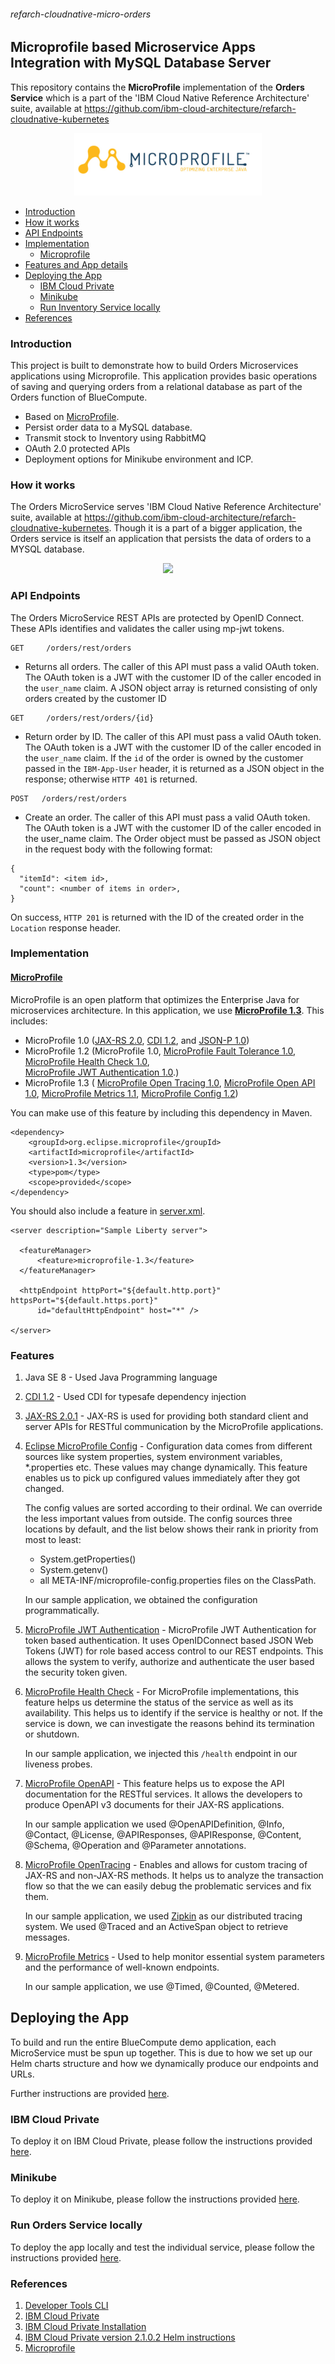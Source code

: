 ###### refarch-cloudnative-micro-orders

## Microprofile based Microservice Apps Integration with MySQL Database Server

This repository contains the **MicroProfile** implementation of the **Orders Service** which is a part of the 
'IBM Cloud Native Reference Architecture' suite, available at https://github.com/ibm-cloud-architecture/refarch-cloudnative-kubernetes

<p align="center">
  <a href="https://microprofile.io/">
    <img src="https://github.com/ibm-cloud-architecture/refarch-cloudnative-wfd/blob/microprofile/static/imgs/microprofile_small.png" width="300" height="100">
  </a>
</p>

* [Introduction](#introduction)
* [How it works](#how-it-works)
* [API Endpoints](#api-endpoints)
* [Implementation](#implementation)
    * [Microprofile](#microprofile)
* [Features and App details](#features)
* [Deploying the App](#deploying-the-app)
    + [IBM Cloud Private](#ibm-cloud-private)
    + [Minikube](#minikube)
    + [Run Inventory Service locally](#run-orders-service-locally)
* [References](#references)

### Introduction

This project is built to demonstrate how to build Orders Microservices applications using Microprofile. 
This application provides basic operations of saving and querying orders from a relational database as part of the Orders function of BlueCompute.

- Based on [MicroProfile](https://microprofile.io/).
- Persist order data to a MySQL database.
- Transmit stock to Inventory using RabbitMQ
- OAuth 2.0 protected APIs
- Deployment options for Minikube environment and ICP.

### How it works

The Orders MicroService serves 'IBM Cloud Native Reference Architecture' suite, available at
https://github.com/ibm-cloud-architecture/refarch-cloudnative-kubernetes. Though it is a part of a bigger application, 
the Orders service is itself an application that persists the data of orders to a MYSQL database.

<p align="center">
    <img src="https://github.com/ibm-cloud-architecture/refarch-cloudnative-kubernetes/blob/microprofile/static/imgs/orders_microservice.png">
</p>

### API Endpoints

The Orders MicroService REST APIs are protected by OpenID Connect. These APIs identifies and validates the caller using mp-jwt tokens.

```
GET     /orders/rest/orders 
```

- Returns all orders. The caller of this API must pass a valid OAuth token. 
The OAuth token is a JWT with the customer ID of the caller encoded in the `user_name` claim. 
A JSON object array is returned consisting of only orders created by the customer ID

```
GET     /orders/rest/orders/{id}  
```

- Return order by ID. The caller of this API must pass a valid OAuth token. 
The OAuth token is a JWT with the customer ID of the caller encoded in the `user_name` claim. 
If the `id` of the order is owned by the customer passed in the `IBM-App-User` header, 
it is returned as a JSON object in the response; otherwise `HTTP 401` is returned.

```
POST   /orders/rest/orders
```

- Create an order. The caller of this API must pass a valid OAuth token. 
The OAuth token is a JWT with the customer ID of the caller encoded in the user_name claim. 
The Order object must be passed as JSON object in the request body with the following format:

```
{
  "itemId": <item id>,
  "count": <number of items in order>,
}
```

On success, `HTTP 201` is returned with the ID of the created order in the `Location` response header.

### Implementation

#### [MicroProfile](https://microprofile.io/)

MicroProfile is an open platform that optimizes the Enterprise Java for microservices architecture. In this application, 
we use [**MicroProfile 1.3**](https://github.com/eclipse/microprofile-bom). This includes:

- MicroProfile 1.0 ([JAX-RS 2.0](https://jcp.org/en/jsr/detail?id=339), [CDI 1.2](https://jcp.org/en/jsr/detail?id=346), 
and [JSON-P 1.0](https://jcp.org/en/jsr/detail?id=353))
- MicroProfile 1.2 (MicroProfile 1.0,
[MicroProfile Fault Tolerance 1.0](https://github.com/eclipse/microprofile-fault-tolerance), 
[MicroProfile Health Check 1.0](https://github.com/eclipse/microprofile-health),  
[MicroProfile JWT Authentication 1.0](https://github.com/eclipse/microprofile-jwt-auth).)
- MicroProfile 1.3 (
[MicroProfile Open Tracing 1.0](https://github.com/eclipse/microprofile-opentracing),
[MicroProfile Open API 1.0](https://github.com/eclipse/microprofile-open-api),
[MicroProfile Metrics 1.1](https://github.com/eclipse/microprofile-metrics),
[MicroProfile Config 1.2](https://github.com/eclipse/microprofile-config))

You can make use of this feature by including this dependency in Maven.

```
<dependency>
    <groupId>org.eclipse.microprofile</groupId>
    <artifactId>microprofile</artifactId>
    <version>1.3</version>
    <type>pom</type>
    <scope>provided</scope>
</dependency>
```

You should also include a feature in [server.xml](https://github.com/ibm-cloud-architecture/refarch-cloudnative-micro-orders/blob/microprofile/src/main/liberty/config/server.xml).

```
<server description="Sample Liberty server">

  <featureManager>
      <feature>microprofile-1.3</feature>
  </featureManager>

  <httpEndpoint httpPort="${default.http.port}" httpsPort="${default.https.port}"
      id="defaultHttpEndpoint" host="*" />

</server>
```
### Features

1. Java SE 8 - Used Java Programming language

2. [CDI 1.2](https://jcp.org/en/jsr/detail?id=346) - Used CDI for typesafe dependency injection

3. [JAX-RS 2.0.1](https://jcp.org/en/jsr/detail?id=339) - 
JAX-RS is used for providing both standard client and server APIs for RESTful communication by the MicroProfile applications.

4. [Eclipse MicroProfile Config](https://github.com/eclipse/microprofile-config) - 
Configuration data comes from different sources like system properties, 
system environment variables, *.properties etc. These values may change dynamically. 
This feature enables us to pick up configured values immediately after they got changed.

    The config values are sorted according to their ordinal. We can override the less important values from outside. 
    The config sources three locations by default, and the list below shows their rank in priority from most to least:

    - System.getProperties()
    - System.getenv()
    - all META-INF/microprofile-config.properties files on the ClassPath.

    In our sample application, we obtained the configuration programmatically.

5. [MicroProfile JWT Authentication](https://github.com/eclipse/microprofile-jwt-auth) - 
MicroProfile JWT Authentication for token based authentication. 
It uses OpenIDConnect based JSON Web Tokens (JWT) for role based access control to our REST endpoints. 
This allows the system to verify, authorize and authenticate the user based the security token given.

6. [MicroProfile Health Check](https://github.com/eclipse/microprofile-open-api) - For MicroProfile implementations, 
this feature helps us determine the status of the service as well as its availability. 
This helps us to identify if the service is healthy or not. If the service is down, 
we can investigate the reasons behind its termination or shutdown. 

    In our sample application, we injected this `/health` endpoint in our liveness probes.

7. [MicroProfile OpenAPI](https://github.com/eclipse/microprofile-open-api) - 
This feature helps us to expose the API documentation for the RESTful services. 
It allows the developers to produce OpenAPI v3 documents for their JAX-RS applications.

    In our sample application we used @OpenAPIDefinition, @Info, @Contact, @License, @APIResponses, 
    @APIResponse, @Content, @Schema, @Operation and @Parameter annotations.

8. [MicroProfile OpenTracing](https://github.com/eclipse/microprofile-opentracing) - 
Enables and allows for custom tracing of JAX-RS and non-JAX-RS methods. It helps us 
to analyze the transaction flow so that the we can easily debug the problematic services and fix them.

    In our sample application, we used [Zipkin](https://zipkin.io/) as our distributed tracing system. We used @Traced 
    and an ActiveSpan object to retrieve messages.
    
9. [MicroProfile Metrics](https://github.com/eclipse/microprofile-metrics) - 
Used to help monitor essential system parameters and the performance of well-known endpoints.
    
    In our sample application, we use @Timed, @Counted, @Metered.

## Deploying the App

To build and run the entire BlueCompute demo application, each MicroService must be spun up together. This is due to how we
set up our Helm charts structure and how we dynamically produce our endpoints and URLs.  

Further instructions are provided 
[here](https://github.com/ibm-cloud-architecture/refarch-cloudnative-kubernetes/tree/microprofile).

### IBM Cloud Private

To deploy it on IBM Cloud Private, please follow the instructions provided 
[here](https://github.com/ibm-cloud-architecture/refarch-cloudnative-kubernetes/tree/microprofile#remotely-on-ibm-cloud-private).

### Minikube

To deploy it on Minikube, please follow the instructions provided 
[here](https://github.com/ibm-cloud-architecture/refarch-cloudnative-kubernetes/tree/microprofile#locally-in-minikube).

### Run Orders Service locally

To deploy the app locally and test the individual service, please follow the instructions provided 
[here](etc/building-locally.md).


### References

1. [Developer Tools CLI](https://console.bluemix.net/docs/cloudnative/dev_cli.html#developercli)
2. [IBM Cloud Private](https://www.ibm.com/support/knowledgecenter/en/SSBS6K_2.1.0/kc_welcome_containers.html)
3. [IBM Cloud Private Installation](https://github.com/ibm-cloud-architecture/refarch-privatecloud)
4. [IBM Cloud Private version 2.1.0.2 Helm instructions](https://www.ibm.com/support/knowledgecenter/SSBS6K_2.1.0.2/app_center/create_helm_cli.html)
5. [Microprofile](https://microprofile.io/)
